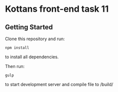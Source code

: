 # Kottans front-end task 11

## Getting Started

Clone this repository and run:

```
npm install
```

to install all dependencies.

Then run:

```
gulp
```

to start development server and compile file to /build/